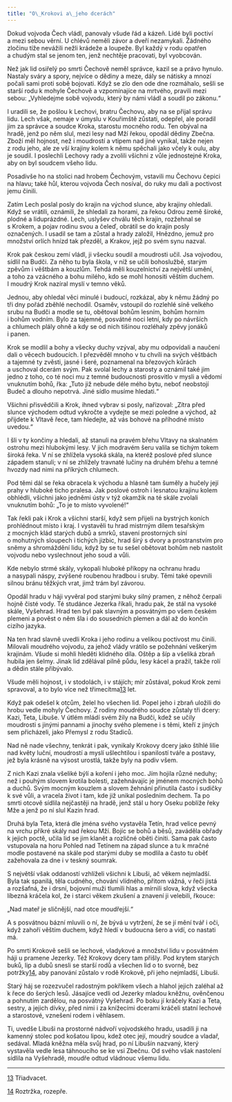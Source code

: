 ```yaml
---
title: "O\_Krokovi a\_jeho dcerách"
---
```


Dokud vojvoda Čech vládl, panovaly všude řád a kázeň. Lidé byli poctiví a mezi sebou věrní. U chlévů neměli závor a dveří nezamykali. Žádného zločinu tíže nevážili nežli krádeže a loupeže. Byl každý v rodu opatřen a chudým stal se jenom ten, jenž nechtěje pracovati, byl vyobcován.

Než jak lid osiřelý po smrti Čechově neměl správce, kazil se a právo hynulo. Nastaly sváry a spory, nejvíce o dědiny a meze, dály se nátisky a mnozí počali sami proti sobě bojovati. Když se zlo den ode dne rozmáhalo, sešli se starší rodu k mohyle Čechově a vzpomínajíce na mrtvého, pravili mezi sebou: „Vyhledejme sobě vojvodu, který by námi vládl a soudil po zákonu.“

I uradili se, že pošlou k Lechovi, bratru Čechovu, aby na se přijal správu lidu. Lech však, nemaje v úmyslu v Kouřimště zůstati, odepřel, ale poradil jim za správce a soudce Kroka, starostu mocného rodu. Ten obýval na hradě, jenž po něm slul, mezi lesy nad Mží řekou, opodál dědiny Zbečna. Zboží měl hojnost, než i moudrostí a vtipem nad jiné vynikal, takže nejen z rodu jeho, ale ze vší krajiny kolem k němu spěchali jako včely k oulu, aby je soudil. I poslechli Lechovy rady a zvolili všichni z vůle jednostejné Kroka, aby on byl soudcem všeho lidu.

Posadivše ho na stolici nad hrobem Čechovým, vstavili mu Čechovu čepici na hlavu; také hůl, kterou vojvoda Čech nosíval, do ruky mu dali a poctivost jemu činili.

Zatím Lech poslal posly do krajin na východ slunce, aby krajiny ohledali. Když se vrátili, oznámili, že shledali za horami, za řekou Odrou země široké, plodné a liduprázdné. Lech, uslyšev chválu těch krajin, rozžehnal se s Krokem, a pojav rodinu svou a čeleď, obrátil se do krajin posly označených. I usadil se tam a zůstal a hrady založil, Hnězdno, jemuž pro množství orlích hnízd tak přezděl, a Krakov, jejž po svém synu nazval.

Krok pak českou zemí vládl, ji všecku soudil a moudrosti učil. Jsa vojvodou, sídlil na Budči. Za něho tu byla škola, v níž se učili bohoslužbě, starým zpěvům i věštbám a kouzlům. Tehdá měli kouzelnictví za největší umění, a toho za vzácného a bohu milého, kdo se mohl honositi věštím duchem. I moudrý Krok nazíral myslí v temno věků.

Jednou, aby ohledal věci minulé i budoucí, rozkázal, aby k němu žádný po tři dny pořád zběhlé nechodil. Osaměv, vstoupil do rozlehlé síně velkého srubu na Budči a modle se tu, obětoval bohům lesním, bohům horním i bohům vodním. Bylo za tajemné, posvátné noci letní, kdy po návrších a chlumech plály ohně a kdy se od nich tišinou rozléhaly zpěvy jonáků i panen.

Krok se modlil a bohy a všecky duchy vzýval, aby mu odpovídali a naučení dali o věcech budoucích. I přezvěděl mnoho v tu chvíli na svých věštbách a tajemné ty zvěsti, jasné i šeré, poznamenal na březových kůrách a uschoval dcerám svým. Pak svolal lechy a starosty a oznámil také jim jedno z toho, co té noci mu z temné budoucnosti prosvitlo v mysli a vědomí vnuknutím bohů, řka: „Tuto již nebude déle mého bytu, neboť neobstojí Budeč a dlouho nepotrvá. Jiné sídlo musíme hledati.“

Všichni přisvědčili a Krok, ihned vybrav si posly, nařizoval: „Zítra před slunce východem odtud vykročte a vydejte se mezi poledne a východ, až přijdete k Vltavě řece, tam hledejte, až vás bohové na příhodné místo uvedou.“

I šli v ty končiny a hledali, až stanuli na pravém břehu Vltavy na skalnatém ostrohu mezi hlubokými lesy. V jich modravém šeru valila se tichým tokem široká řeka. V ní se zhlížela vysoká skála, na kteréž poslové před slunce západem stanuli; v ní se zhlížely travnaté lučiny na druhém břehu a temné hvozdy nad nimi na příkrých chlumech.

Pod těmi dál se řeka obracela k východu a hlasně tam šuměly a hučely její prahy v hluboké ticho pralesa. Jak poslové ostroh i lesnatou krajinu kolem obhlédli, všichni jako jedněmi ústy v týž okamžik na té skále zvolali vnuknutím bohů: „To je to místo vyvolené!“

Tak řekli pak i Krok a všichni starší, když sem přijeli na bystrých koních prohlédnout místo i kraj. I vystavěli tu hrad mistrným dílem tesařským z mocných klád starých dubů a smrků, stavení prostorných síní o mohutných sloupech i tichých jizbic, hrad širý s dvory a prostranstvím pro sněmy a shromáždění lidu, když by se tu sešel obětovat bohům neb nastolit vojvodu nebo vyslechnout jeho soud a vůli.

Kde nebylo strmé skály, vykopali hluboké příkopy na ochranu hradu a nasypali náspy, zvýšené roubenou hradbou i sruby. Těmi také opevnili silnou bránu těžkých vrat, jimž trám byl závorou.

Opodál hradu v háji vyvěral pod starými buky silný pramen, z něhož čerpali hojně čisté vody. Té studánce Jezerka říkali, hradu pak, že stál na vysoké skále, Vyšehrad. Hrad ten byl pak slavným a posvátným po všem českém plemeni a pověst o něm šla i do sousedních plemen a dál až do končin cizího jazyka.

Na ten hrad slavně uvedli Kroka i jeho rodinu a velikou poctivost mu činili. Milovali moudrého vojvodu, za jehož vlády vrátilo se požehnání veškerým krajinám. Všude si mohli hleděti klidného díla. Oštěp a šíp a všeliká zbraň hubila jen šelmy. Jinak lid zdělával pilně půdu, lesy kácel a pražil, takže rolí a dědin stále přibývalo.

Všude měli hojnost, i v stodolách, i v stájích; mír zůstával, pokud Krok zemi spravoval, a to bylo více než třimecítma[13](./resources/undefined) let.

Když pak odešel k otcům, želel ho všechen lid. Popel jeho i zbraň uložili do hrobu vedle mohyly Čechovy. Z rodiny moudrého soudce zůstaly tři dcery: Kazi, Teta, Libuše. V útlém mládí svém žily na Budči, kdež se učily moudrosti s jinými pannami a jinochy svého plemene i s těmi, kteří z jiných sem přicházeli, jako Přemysl z rodu Stadiců.

Nad ně nade všechny, tenkrát i pak, vynikaly Krokovy dcery jako štíhlé lilie nad květy luční, moudrostí a myslí ušlechtilou i spanilostí tváře a postavy, jež byla krásně na výsost urostlá, takže byly na podiv všem.

Z nich Kazi znala všeliké býlí a koření i jeho moc. Jím hojila různé neduhy; než i pouhým slovem krotila bolesti, zažehnávajíc je jménem mocných bohů a duchů. Svým mocným kouzlem a slovem žehnání přinutila často i sudičky k své vůli, a vracela život i tam, kde již unikal posledním dechem. Ta po smrti otcově sídlila nejčastěji na hradě, jenž stál u hory Oseku poblíže řeky Mže a jenž po ní slul Kazin hrad.

Druhá byla Teta, která dle jména svého vystavěla Tetín, hrad velice pevný na vrchu příkré skály nad řekou Mží. Bojíc se bohů a běsů, zaváděla obřady k jejich poctě, učila lid se jim klanět a rozličné oběti činiti. Sama pak často vstupovala na horu Pohled nad Tetínem na západ slunce a tu k mračné modle postavené na skále pod starými duby se modlila a často tu oběť zažehovala za dne i v teskný soumrak.

S největší však oddaností vzhlíželi všichni k Libuši, ač věkem nejmladší. Byla tak spanilá, těla cudného, chování vlídného, přitom vážná, v řeči jistá a rozšafná, že i drsní, bojovní muži tlumili hlas a mírnili slova, když všecka líbezná kráčela kol, že i starci věkem zkušení a znavení ji velebili, řkouce:

„Nad mateř je sličnější, nad otce moudřejší.“

A s posvátnou bázní mluvili o ní, že bývá u vytržení, že se jí mění tvář i oči, když zahoří věštím duchem, když hledí v budoucna šero a vidí, co nastati má.

Po smrti Krokově sešli se lechové, vladykové a množství lidu v posvátném háji u pramene Jezerky. Též Krokovy dcery tam přišly. Pod krytem starých buků, lip a dubů snesli se starší rodů a všechen lid o to svorně, bez potržky[14](./resources/undefined), aby panování zůstalo v rodě Krokově, při jeho nejmladší, Libuši.

Starý háj se rozezvučel radostným pokřikem všech a hlahol jejich zaléhal až k řece do šerých lesů. Jásajíce vedli od Jezerky mladou kněžnu, ověnčenou a pohnutím zardělou, na posvátný Vyšehrad. Po boku jí kráčely Kazi a Teta, sestry, a jejich dívky, před nimi i za knížecími dcerami kráčeli statní lechové a starostové, vznešení rodem i věhlasem.

Ti, uvedše Libuši na prostorné nádvoří vojvodského hradu, usadili ji na kamenný stolec pod košatou lipou, kdež otec její, moudrý soudce a vladař, sedával. Mladá kněžna měla svůj hrad, po ní Libušín nazvaný, který vystavěla vedle lesa táhnoucího se ke vsi Zbečnu. Od svého však nastolení sídlila na Vyšehradě, moudře odtud vládnouc všemu lidu.

* * *

[13](./resources/undefined) Třiadvacet.

[14](./resources/undefined) Roztržka, rozepře.
